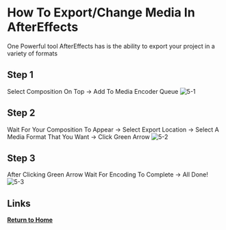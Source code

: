 # How To Export/Change Media In AfterEffects

One Powerful tool AfterEffects has is the ability to export your project in a variety of formats

## Step 1

Select Composition On Top -> Add To Media Encoder Queue 
![5-1](https://user-images.githubusercontent.com/97974825/204576557-0b107f5a-f4f3-47dd-b1e6-75b923e698ea.png)




## Step 2

Wait For Your Composition To Appear -> Select Export Location -> Select A Media Format That You Want -> Click Green Arrow
![5-2](https://user-images.githubusercontent.com/97974825/204576558-fa0a509f-ac12-4148-8cc9-6ec4b3145786.png)

## Step 3
After Clicking Green Arrow Wait For Encoding To Complete -> All Done!
![5-3](https://user-images.githubusercontent.com/97974825/204576554-f13f1746-2ad5-4d29-9cc3-8b94b8d30fea.png)

## Links

[**Return to Home**](README.md)
